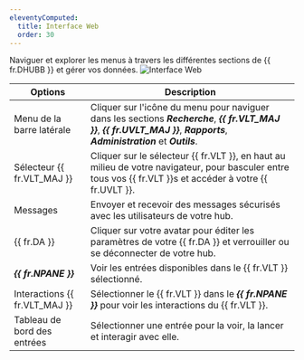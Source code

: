 ```yaml
---
eleventyComputed:
  title: Interface Web
  order: 30
---
```

Naviguer et explorer les menus à travers les différentes sections de {{ fr.DHUBB }} et gérer vos données.
![Interface Web](https://cdnweb.devolutions.net/docs/HUBB6005_2024_1.png)

| Options                 | Description                                                                                                        |
|-------------------------|--------------------------------------------------------------------------------------------------------------------|
| Menu de la barre latérale | Cliquer sur l'icône du menu pour naviguer dans les sections ***Recherche***, ***{{ fr.VLT_MAJ }}***, ***{{ fr.UVLT_MAJ }}***, ***Rapports***, ***Administration*** et ***Outils***.  |
| Sélecteur {{ fr.VLT_MAJ }}    | Cliquer sur le sélecteur {{ fr.VLT }}, en haut au milieu de votre navigateur, pour basculer entre tous vos {{ fr.VLT }}s et accéder à votre {{ fr.UVLT }}.  |
| Messages                | Envoyer et recevoir des messages sécurisés avec les utilisateurs de votre hub.                                                           |
| {{ fr.DA }}              | Cliquer sur votre avatar pour éditer les paramètres de votre {{ fr.DA }} et verrouiller ou se déconnecter de votre hub.                                 |
| ***{{ fr.NPANE }}***       | Voir les entrées disponibles dans le {{ fr.VLT }} sélectionné.                                                            |
| Interactions {{ fr.VLT_MAJ }} | Sélectionner le {{ fr.VLT }} dans le ***{{ fr.NPANE }}*** pour voir les interactions du {{ fr.VLT }}.                             |
| Tableau de bord des entrées | Sélectionner une entrée pour la voir, la lancer et interagir avec elle.                                                              |
